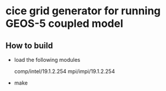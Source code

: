 # cice grid generator for running GEOS-5 coupled model

## How to build

- load the following modules

    comp/intel/19.1.2.254
    mpi/impi/19.1.2.254 

- make 
 

